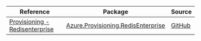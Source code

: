 | Reference | Package | Source |
|---|---|---|
|[Provisioning - Redisenterprise](provisioning.redisenterprise-readme.md)|[Azure.Provisioning.RedisEnterprise](https://www.nuget.org/packages/Azure.Provisioning.RedisEnterprise)|[GitHub](https://github.com/Azure/azure-sdk-for-net/blob/main/sdk/provisioning/Azure.Provisioning.RedisEnterprise)|
